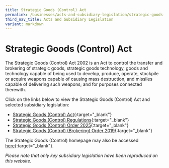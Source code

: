 ```yaml
---
title: Strategic Goods (Control) Act
permalink: /businesses/acts-and-subsidiary-legislation/strategic-goods-control-act/
third_nav_title: Acts and Subsidiary Legislation
variant: markdown
---
```

# Strategic Goods (Control) Act

The Strategic Goods (Control) Act 2002 is an Act to control the transfer and brokering of strategic goods, strategic goods technology, goods and technology capable of being used to develop, produce, operate, stockpile or acquire weapons capable of causing mass destruction, and missiles capable of delivering such weapons; and for purposes connected therewith.

Click on the links below to view the Strategic Goods (Control) Act and selected subsidiary legislation:

-   [Strategic Goods (Control) Act](https://sso.agc.gov.sg/Act/SGCA2002){:target="_blank"}
-   [Strategic Goods (Control) Regulations](https://sso.agc.gov.sg/SL/SGCA2002-RG1){:target="_blank"}
-   [Strategic Goods (Control) Order 2025](https://assets.egazette.gov.sg/2025/Legislative%20Supplements/Subsidiary%20Legislation%20Supplement/660.pdf){:target="_blank"}
-   [Strategic Goods (Control) (Brokering) Order 2019](https://sso.agc.gov.sg/SL/SGCA2002-S534-2019){:target="_blank"}

The Strategic Goods (Control) homepage may also be accessed [here](/businesses/strategic-goods-control/overview){:target="_blank"}.

*Please note that only key subsidiary legislation have been reproduced on this website.*